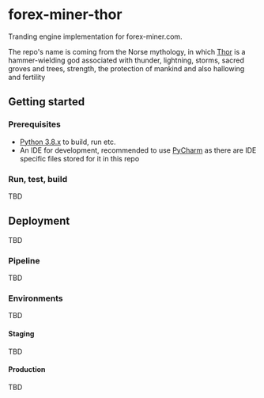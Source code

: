 # forex-miner-thor

Tranding engine implementation for forex-miner.com. 

The repo's name is coming from the Norse mythology, in which [Thor](https://en.wikipedia.org/wiki/Thor) is a hammer-wielding god associated with thunder, lightning, storms, sacred groves and trees, strength, the protection of mankind and also hallowing and fertility

## Getting started

### Prerequisites

- [Python 3.8.x](https://www.python.org/) to build, run etc.
- An IDE for development, recommended to use [PyCharm](https://www.jetbrains.com/pycharm/) as there are IDE specific files stored for it in this repo 

### Run, test, build

TBD

## Deployment

TBD

### Pipeline

TBD

### Environments

TBD

#### Staging

TBD

#### Production

TBD
